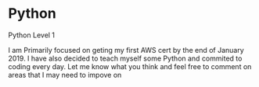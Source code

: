 # Python
Python Level 1

I am Primarily focused on geting my first AWS cert by the end of January 2019. I have also decided to teach myself some Python and commited to coding every day. Let me know what you think and feel free to comment on areas that I may need to impove on

